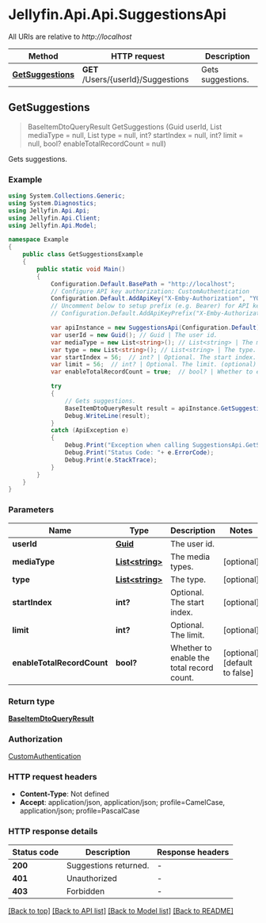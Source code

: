 # Jellyfin.Api.Api.SuggestionsApi

All URIs are relative to *http://localhost*

Method | HTTP request | Description
------------- | ------------- | -------------
[**GetSuggestions**](SuggestionsApi.md#getsuggestions) | **GET** /Users/{userId}/Suggestions | Gets suggestions.



## GetSuggestions

> BaseItemDtoQueryResult GetSuggestions (Guid userId, List<string> mediaType = null, List<string> type = null, int? startIndex = null, int? limit = null, bool? enableTotalRecordCount = null)

Gets suggestions.

### Example

```csharp
using System.Collections.Generic;
using System.Diagnostics;
using Jellyfin.Api.Api;
using Jellyfin.Api.Client;
using Jellyfin.Api.Model;

namespace Example
{
    public class GetSuggestionsExample
    {
        public static void Main()
        {
            Configuration.Default.BasePath = "http://localhost";
            // Configure API key authorization: CustomAuthentication
            Configuration.Default.AddApiKey("X-Emby-Authorization", "YOUR_API_KEY");
            // Uncomment below to setup prefix (e.g. Bearer) for API key, if needed
            // Configuration.Default.AddApiKeyPrefix("X-Emby-Authorization", "Bearer");

            var apiInstance = new SuggestionsApi(Configuration.Default);
            var userId = new Guid(); // Guid | The user id.
            var mediaType = new List<string>(); // List<string> | The media types. (optional) 
            var type = new List<string>(); // List<string> | The type. (optional) 
            var startIndex = 56;  // int? | Optional. The start index. (optional) 
            var limit = 56;  // int? | Optional. The limit. (optional) 
            var enableTotalRecordCount = true;  // bool? | Whether to enable the total record count. (optional)  (default to false)

            try
            {
                // Gets suggestions.
                BaseItemDtoQueryResult result = apiInstance.GetSuggestions(userId, mediaType, type, startIndex, limit, enableTotalRecordCount);
                Debug.WriteLine(result);
            }
            catch (ApiException e)
            {
                Debug.Print("Exception when calling SuggestionsApi.GetSuggestions: " + e.Message );
                Debug.Print("Status Code: "+ e.ErrorCode);
                Debug.Print(e.StackTrace);
            }
        }
    }
}
```

### Parameters


Name | Type | Description  | Notes
------------- | ------------- | ------------- | -------------
 **userId** | [**Guid**](Guid.md)| The user id. | 
 **mediaType** | [**List&lt;string&gt;**](string.md)| The media types. | [optional] 
 **type** | [**List&lt;string&gt;**](string.md)| The type. | [optional] 
 **startIndex** | **int?**| Optional. The start index. | [optional] 
 **limit** | **int?**| Optional. The limit. | [optional] 
 **enableTotalRecordCount** | **bool?**| Whether to enable the total record count. | [optional] [default to false]

### Return type

[**BaseItemDtoQueryResult**](BaseItemDtoQueryResult.md)

### Authorization

[CustomAuthentication](../README.md#CustomAuthentication)

### HTTP request headers

- **Content-Type**: Not defined
- **Accept**: application/json, application/json; profile=CamelCase, application/json; profile=PascalCase


### HTTP response details
| Status code | Description | Response headers |
|-------------|-------------|------------------|
| **200** | Suggestions returned. |  -  |
| **401** | Unauthorized |  -  |
| **403** | Forbidden |  -  |

[[Back to top]](#)
[[Back to API list]](../README.md#documentation-for-api-endpoints)
[[Back to Model list]](../README.md#documentation-for-models)
[[Back to README]](../README.md)

